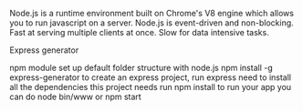 Node.js is a runtime environment built on Chrome's V8 engine which allows you to run javascript on a server. Node.js is event-driven and non-blocking. Fast at serving multiple clients at once. Slow for data intensive tasks.

Express generator

npm module
set up default folder structure with node.js
npm install -g express-generator
to create an express project, run express
need to install all the dependencies this project needs
run npm install
to run your app you can do node bin/www or npm start